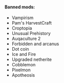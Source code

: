 #### Banned mods:
- Vampirism
- Pam's HarvestCraft
- Croptopia
- Unusual Prehistory
- Auqaculture 2
- Forbidden and arcanus
- Dot coin
- Ice and Fire
- Upgraded netherite
- Cobblemon
- Pixelmon
- Apotheosis